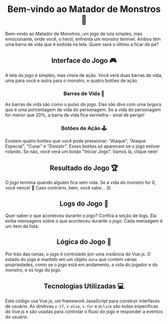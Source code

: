 <h1 align="center">Bem-vindo ao Matador de Monstros 🐲</h1>

Bem-vindo ao Matador de Monstros, um jogo de luta simples, mas emocionante, onde você, o herói, enfrenta um monstro temível. Ambos têm uma barra de vida que é exibida na tela. Quem será o último a ficar de pé?

<h2 align="center">Interface do Jogo 🎮</h2>

A tela do jogo é simples, mas cheia de ação. Você verá duas barras de vida, uma para você e outra para o monstro, e quatro botões de ação.

<h3 align="center">Barras de Vida 💚</h3>

As barras de vida são como o pulso do jogo. Elas são divs com uma largura que é uma porcentagem da vida do personagem. Se a vida do personagem for menor que 20%, a barra de vida fica vermelha - sinal de perigo!

<h3 align="center">Botões de Ação 🕹️</h3>

Existem quatro botões que você pode pressionar: "Ataque", "Ataque Especial", "Curar" e "Desistir". Esses botões só aparecem se o jogo estiver rolando. Se não, você verá um botão "Iniciar Jogo". Vamos lá, clique nele!

<h2 align="center">Resultado do Jogo 🏆</h2>

O jogo termina quando alguém fica sem vida. Se a vida do monstro for 0, você vence! 🎉 Caso contrário, bem, você sabe... 😢

<h2 align="center">Logs do Jogo 📜</h2>

Quer saber o que aconteceu durante o jogo? Confira a seção de logs. Ela exibe mensagens sobre o que aconteceu durante o jogo. Cada mensagem é um item da lista.

<h2 align="center">Lógica do Jogo 🧠</h2>

Por trás das cenas, o jogo é controlado por uma instância do Vue.js. O estado do jogo é mantido em um objeto `data` que contém várias propriedades, como se o jogo está em andamento, a vida do jogador e do monstro, e os logs do jogo.

<h2 align="center">Tecnologias Utilizadas 💻</h2>

Este código usa Vue.js, um framework JavaScript para construir interfaces de usuário. As diretivas `v-if`, `v-else`, `v-for` e `@click` são todas específicas do Vue.js e são usadas para controlar o fluxo do jogo e responder a eventos do usuário.